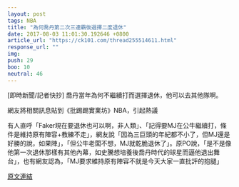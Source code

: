 ```yaml
---
layout: post
tags: NBA
title: "為何喬丹第二次三連霸後選擇二度退休"
date: 2017-08-03 11:01:30.192646 +0800
article_url: "https://ck101.com/thread255514611.html"
response_url: ""
img: 
push: 29
boo: 10
neutral: 46
---
```


[即時新聞/記者快抄] 喬丹當年為何不繼續打而選擇退休，他可以去其他隊啊。

網友將相關訊息貼到《批踢踢實業坊》NBA，引起熱議

有人直呼「Faker現在要退休也可以啊，非人類」、「記得要MJ在公牛繼續打，條件是維持原有陣容+教練不走」，網友說「因為三巨頭的年紀都不小了，但MJ還是好勝的說，如果陣」，「但公牛老闆不想，MJ就乾脆退休了」。原PO說，「是不是像他第一次退休那樣有其他內幕，如史騰想培養後喬丹時代的球星而逼他退出舞台」，也有網友認為，「MJ要求維持原有陣容不就是今天大家一直批評的抱腿」

<a href = "https://www.ptt.cc/bbs/NBA/M.1501153974.A.D0E.html">原文連結</a>

